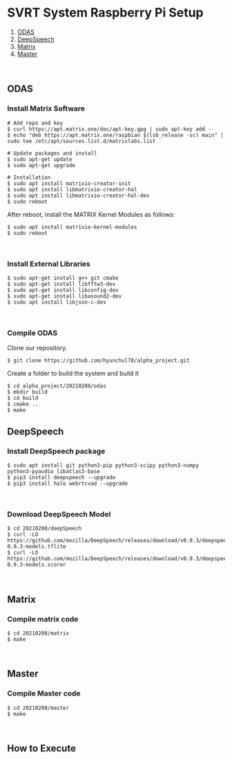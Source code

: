 # SVRT System Raspberry Pi Setup

1. [ODAS](#odas)
2. [DeepSpeech](#deepspeech)
3. [Matrix](#matrix)
4. [Master](#master)

<br>

## ODAS

### Install Matrix Software

```batch
# Add repo and key
$ curl https://apt.matrix.one/doc/apt-key.gpg | sudo apt-key add -
$ echo "deb https://apt.matrix.one/raspbian $(lsb_release -sc) main" | sudo tee /etc/apt/sources.list.d/matrixlabs.list

# Update packages and install
$ sudo apt-get update
$ sudo apt-get upgrade

# Installation
$ sudo apt install matrixio-creator-init
$ sudo apt install libmatrixio-creator-hal
$ sudo apt install libmatrixio-creator-hal-dev
$ sudo reboot
```

After reboot, install the MATRIX Kernel Modules as follows:

```batch
$ sudo apt install matrixio-kernel-modules
$ sudo reboot
```

<br>

### Install External Libraries

```batch
$ sudo apt-get install g++ git cmake
$ sudo apt-get install libfftw3-dev
$ sudo apt-get install libconfig-dev
$ sudo apt-get install libasound2-dev
$ sudo apt install libjson-c-dev
```

<br>

### Compile ODAS

Clone our repository.

```batch
$ git clone https://github.com/hyunchul78/alpha_project.git
```

Create a folder to build the system and build it

```batch
$ cd alpha_project/20210208/odas
$ mkdir build
$ cd build
$ cmake ..
$ make
```



## DeepSpeech

### Install DeepSpeech package

```batch
$ sudo apt install git python3-pip python3-scipy python3-numpy python3-pyaudio libatlas3-base
$ pip3 install deepspeech --upgrade
$ pip3 install halo webrtcvad --upgrade
```

<br>

### Download DeepSpeech Model

```batch
$ cd 20210208/deepSpeech
$ curl -LO https://github.com/mozilla/DeepSpeech/releases/download/v0.9.3/deepspeech-0.9.3-models.tflite
$ curl -LO https://github.com/mozilla/DeepSpeech/releases/download/v0.9.3/deepspeech-0.9.3-models.scorer
```

<br>

## Matrix 

### Compile matrix code

```batch
$ cd 20210208/matrix
$ make
```

<br>

## Master

### Compile Master code

```batch
$ cd 20210208/master
$ make
```

<br>



## How to Execute

